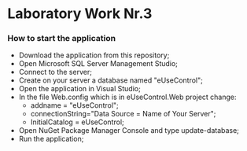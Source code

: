 # Laboratory Work Nr.3
### How to start the application
* Download the application from this repository;
* Open Microsoft SQL Server Management Studio;
* Connect to the server;
* Create on your server a database named "eUseControl";
* Open the application in Visual Studio;
* In the file Web.config which is in eUseControl.Web project change:
  * addname = "eUseControl";
  * connectionString="Data Source = Name of Your Server";
  * InitialCatalog = eUseControl;
* Open NuGet Package Manager Console and type update-database;
* Run the application;
